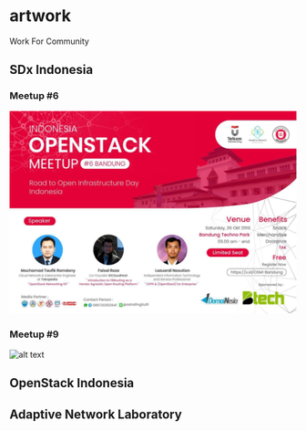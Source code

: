 # artwork
Work For Community

## SDx Indonesia 
### Meetup #6 
![alt text](https://github.com/assyafii/artwork/blob/main/openstack6.jpg?raw=true)

### Meetup #9
![alt text](https://github.com/assyafii/artwork/blob/main/openstack9.jpg?raw=true)


## OpenStack Indonesia

## Adaptive Network Laboratory
